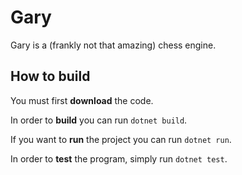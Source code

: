 # Gary

Gary is a (frankly not that amazing) chess engine.

## How to build

You must first **download** the code.

In order to **build** you can run `dotnet build`.

If you want to **run** the project you can run `dotnet run`.

In order to **test** the program, simply run `dotnet test`.

